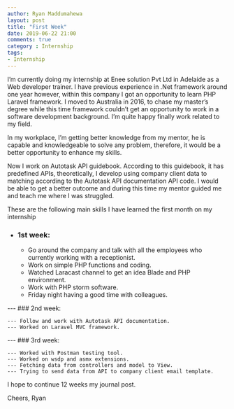 ```yaml
---
author: Ryan Maddumahewa
layout: post
title: "First Week"
date: 2019-06-22 21:00
comments: true
category : Internship
tags:
- Internship
---
```


I’m currently doing my internship at Enee solution Pvt Ltd in Adelaide as a Web developer trainer. I have previous experience in .Net framework around one year however, within this company I got an opportunity to learn PHP Laravel framework. I moved to Australia in 2016, to chase my master’s degree while this time framework couldn’t get an opportunity to work in a software development background. I’m quite happy finally work related to my field.

In my workplace, I’m getting better knowledge from my mentor, he is capable and knowledgeable to solve any problem, therefore, it would be a better opportunity to enhance my skills.

Now I work on Autotask API guidebook. According to this guidebook, it has predefined APIs, theoretically, I develop using company client data to matching according to the Autotask API documentation API code. I would be able to get a better outcome and during this time my mentor guided me and teach me where I was struggled.

These are the following main skills I have learned the first month on my internship

- ### 1st week: 

    - Go around the company and talk with all the employees who currently working with a receptionist.
    - Work on simple PHP functions and coding.
    - Watched Laracast channel to get an idea Blade and PHP environment.
    - Work with PHP storm software.
    - Friday night having a good time with colleagues.


--- ### 2nd week: 

    --- Follow and work with Autotask API documentation.
    --- Worked on Laravel MVC framework.



--- ### 3rd week: 

    --- Worked with Postman testing tool.
    --- Worked on wsdp and asmx extensions.
    --- Fetching data from controllers and model to View.
    --- Trying to send data from API to company client email template.

I hope to continue 12 weeks my journal post. 

Cheers,
Ryan
